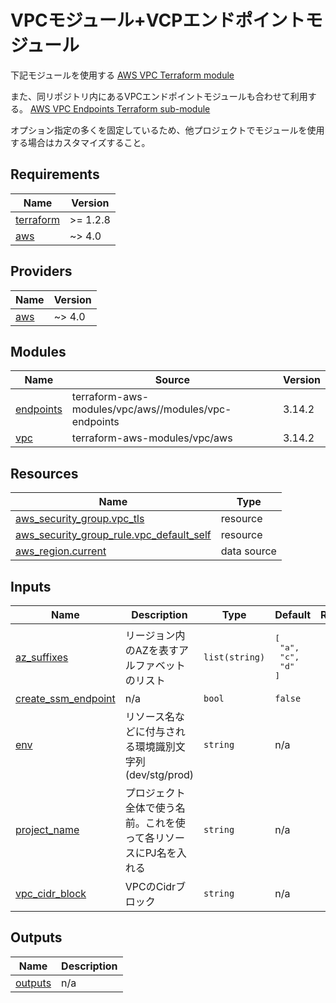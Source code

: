 # VPCモジュール+VCPエンドポイントモジュール

下記モジュールを使用する
[AWS VPC Terraform module](https://registry.terraform.io/modules/terraform-aws-modules/vpc/aws/latest)

また、同リポジトリ内にあるVPCエンドポイントモジュールも合わせて利用する。
[AWS VPC Endpoints Terraform sub-module](https://github.com/terraform-aws-modules/terraform-aws-vpc/tree/master/modules/vpc-endpoints)

オプション指定の多くを固定しているため、他プロジェクトでモジュールを使用する場合はカスタマイズすること。

<!-- BEGIN_TF_DOCS -->
## Requirements

| Name | Version |
|------|---------|
| <a name="requirement_terraform"></a> [terraform](#requirement\_terraform) | >= 1.2.8 |
| <a name="requirement_aws"></a> [aws](#requirement\_aws) | ~> 4.0 |

## Providers

| Name | Version |
|------|---------|
| <a name="provider_aws"></a> [aws](#provider\_aws) | ~> 4.0 |

## Modules

| Name | Source | Version |
|------|--------|---------|
| <a name="module_endpoints"></a> [endpoints](#module\_endpoints) | terraform-aws-modules/vpc/aws//modules/vpc-endpoints | 3.14.2 |
| <a name="module_vpc"></a> [vpc](#module\_vpc) | terraform-aws-modules/vpc/aws | 3.14.2 |

## Resources

| Name | Type |
|------|------|
| [aws_security_group.vpc_tls](https://registry.terraform.io/providers/hashicorp/aws/latest/docs/resources/security_group) | resource |
| [aws_security_group_rule.vpc_default_self](https://registry.terraform.io/providers/hashicorp/aws/latest/docs/resources/security_group_rule) | resource |
| [aws_region.current](https://registry.terraform.io/providers/hashicorp/aws/latest/docs/data-sources/region) | data source |

## Inputs

| Name | Description | Type | Default | Required |
|------|-------------|------|---------|:--------:|
| <a name="input_az_suffixes"></a> [az\_suffixes](#input\_az\_suffixes) | リージョン内のAZを表すアルファベットのリスト | `list(string)` | <pre>[<br>  "a",<br>  "c",<br>  "d"<br>]</pre> | no |
| <a name="input_create_ssm_endpoint"></a> [create\_ssm\_endpoint](#input\_create\_ssm\_endpoint) | n/a | `bool` | `false` | no |
| <a name="input_env"></a> [env](#input\_env) | リソース名などに付与される環境識別文字列 (dev/stg/prod) | `string` | n/a | yes |
| <a name="input_project_name"></a> [project\_name](#input\_project\_name) | プロジェクト全体で使う名前。これを使って各リソースにPJ名を入れる | `string` | n/a | yes |
| <a name="input_vpc_cidr_block"></a> [vpc\_cidr\_block](#input\_vpc\_cidr\_block) | VPCのCidrブロック | `string` | n/a | yes |

## Outputs

| Name | Description |
|------|-------------|
| <a name="output_outputs"></a> [outputs](#output\_outputs) | n/a |
<!-- END_TF_DOCS -->
